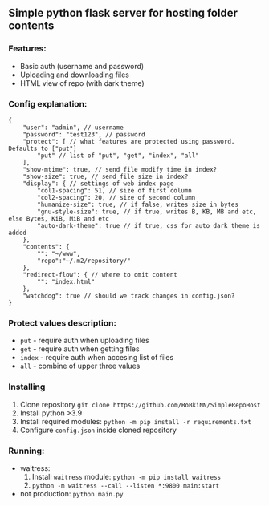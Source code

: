 ## Simple python flask server for hosting folder contents

### Features:
* Basic auth (username and password)
* Uploading and downloading files
* HTML view of repo (with dark theme)

### Config explanation:
```json5
{
    "user": "admin", // username 
    "password": "test123", // password
    "protect": [ // what features are protected using password. Defaults to ["put"]
        "put" // list of "put", "get", "index", "all"
    ],
    "show-mtime": true, // send file modify time in index?
    "show-size": true, // send file size in index?
    "display": { // settings of web index page
        "col1-spacing": 51, // size of first column
        "col2-spacing": 20, // size of second column
        "humanize-size": true, // if false, writes size in bytes
        "gnu-style-size": true, // if true, writes B, KB, MB and etc, else Bytes, KiB, MiB and etc
        "auto-dark-theme": true // if true, css for auto dark theme is added
    },
    "contents": {
        "": "~/www",
        "repo":"~/.m2/repository/"
    },
    "redirect-flow": { // where to omit content
        "": "index.html"
    },
    "watchdog": true // should we track changes in config.json?
}
```

### Protect values description:
* `put` - require auth when uploading files
* `get` - require auth when getting files
* `index` - require auth when accesing list of files
* `all` - combine of upper three values

### Installing
1. Clone repository `git clone https://github.com/BoBkiNN/SimpleRepoHost`
2. Install python >3.9
3. Install required modules: `python -m pip install -r requirements.txt`
4. Configure `config.json` inside cloned repository

### Running:
* waitress: 
    1. Install `waitress` module: `python -m pip install waitress`
    2. `python -m waitress --call --listen *:9800 main:start`
* not production: `python main.py`
